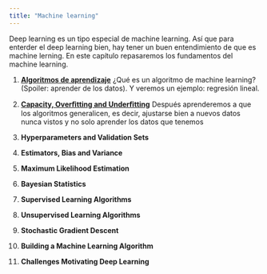 ```yaml
---
title: "Machine learning"
---
```


Deep learning es un tipo especial de machine learning.
Así que para enterder el deep learning bien,
hay tener un buen entendimiento de que es machine lerning.
En este capítulo repasaremos los fundamentos del machine learning.

1. [**Algoritmos de aprendizaje**](/teoría/libro/6.1-xor.md)
¿Qué es un algoritmo de machine learning? (Spoiler: aprender de los datos). Y veremos un ejemplo: regresión lineal.

2. **[Capacity, Overﬁtting and Underﬁtting](/teoría/libro/6.1-xor.md)**
Después aprenderemos a que los algoritmos generalicen, es decir, ajustarse bien a nuevos datos nunca vistos y no solo aprender los datos que tenemos

3. **Hyperparameters and Validation Sets**

4. **Estimators, Bias and Variance**

5. **Maximum Likelihood Estimation**

6. **Bayesian Statistics**

7. **Supervised Learning Algorithms**

8. **Unsupervised Learning Algorithms**

9. **Stochastic Gradient Descent**

10. **Building a Machine Learning Algorithm**

11. **Challenges Motivating Deep Learning**
